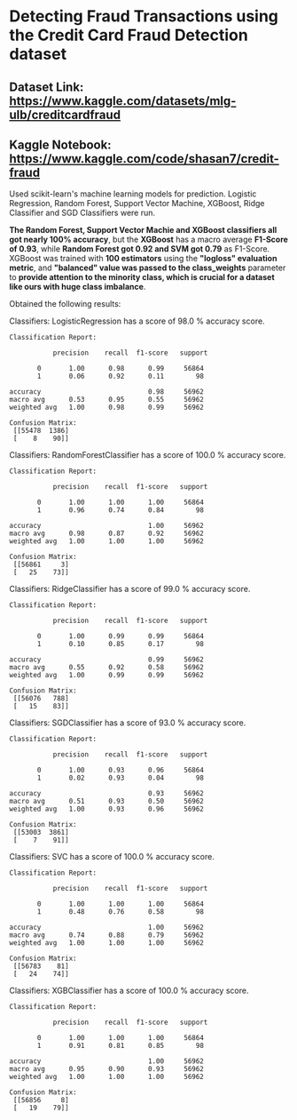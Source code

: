 # Detecting Fraud Transactions using the Credit Card Fraud Detection dataset

## Dataset Link: https://www.kaggle.com/datasets/mlg-ulb/creditcardfraud

## Kaggle Notebook: https://www.kaggle.com/code/shasan7/credit-fraud

Used scikit-learn's machine learning models for prediction. Logistic Regression, Random Forest, Support Vector Machine, XGBoost, Ridge Classifier and SGD Classifiers were run.

**The Random Forest, Support Vector Machie and XGBoost classifiers all got nearly 100% accuracy**, but the **XGBoost** has a macro average **F1-Score of 0.93**, while **Random Forest got 0.92 and SVM got 0.79** as F1-Score. 
XGBoost was trained with **100 estimators** using the **"logloss" evaluation metric**, and **"balanced" value was passed to the class_weights** parameter to **provide attention to the minority class, which is crucial for a dataset like ours with huge class imbalance**.

Obtained the following results:

Classifiers:  LogisticRegression has a score of 98.0 % accuracy score.

    Classification Report: 

               precision    recall  f1-score   support

           0       1.00      0.98      0.99     56864
           1       0.06      0.92      0.11        98

    accuracy                           0.98     56962
    macro avg      0.53      0.95      0.55     56962
    weighted avg   1.00      0.98      0.99     56962

    Confusion Matrix: 
     [[55478  1386]
     [    8    90]] 


Classifiers:  RandomForestClassifier has a score of 100.0 % accuracy score.

    Classification Report: 

               precision    recall  f1-score   support

           0       1.00      1.00      1.00     56864
           1       0.96      0.74      0.84        98

    accuracy                           1.00     56962
    macro avg      0.98      0.87      0.92     56962
    weighted avg   1.00      1.00      1.00     56962

    Confusion Matrix: 
     [[56861     3]
     [   25    73]] 


Classifiers:  RidgeClassifier has a score of 99.0 % accuracy score.

    Classification Report: 

               precision    recall  f1-score   support

           0       1.00      0.99      0.99     56864
           1       0.10      0.85      0.17        98

    accuracy                           0.99     56962
    macro avg      0.55      0.92      0.58     56962
    weighted avg   1.00      0.99      0.99     56962

    Confusion Matrix: 
     [[56076   788]
     [   15    83]] 


Classifiers:  SGDClassifier has a score of 93.0 % accuracy score.

    Classification Report: 

               precision    recall  f1-score   support

           0       1.00      0.93      0.96     56864
           1       0.02      0.93      0.04        98

    accuracy                           0.93     56962
    macro avg      0.51      0.93      0.50     56962
    weighted avg   1.00      0.93      0.96     56962

    Confusion Matrix: 
     [[53003  3861]
     [    7    91]] 


Classifiers:  SVC has a score of 100.0 % accuracy score.

    Classification Report: 

               precision    recall  f1-score   support

           0       1.00      1.00      1.00     56864
           1       0.48      0.76      0.58        98

    accuracy                           1.00     56962
    macro avg      0.74      0.88      0.79     56962
    weighted avg   1.00      1.00      1.00     56962

    Confusion Matrix: 
     [[56783    81]
     [   24    74]] 


Classifiers:  XGBClassifier has a score of 100.0 % accuracy score.

    Classification Report: 

               precision    recall  f1-score   support

           0       1.00      1.00      1.00     56864
           1       0.91      0.81      0.85        98

    accuracy                           1.00     56962
    macro avg      0.95      0.90      0.93     56962
    weighted avg   1.00      1.00      1.00     56962

    Confusion Matrix: 
     [[56856     8]
     [   19    79]] 
